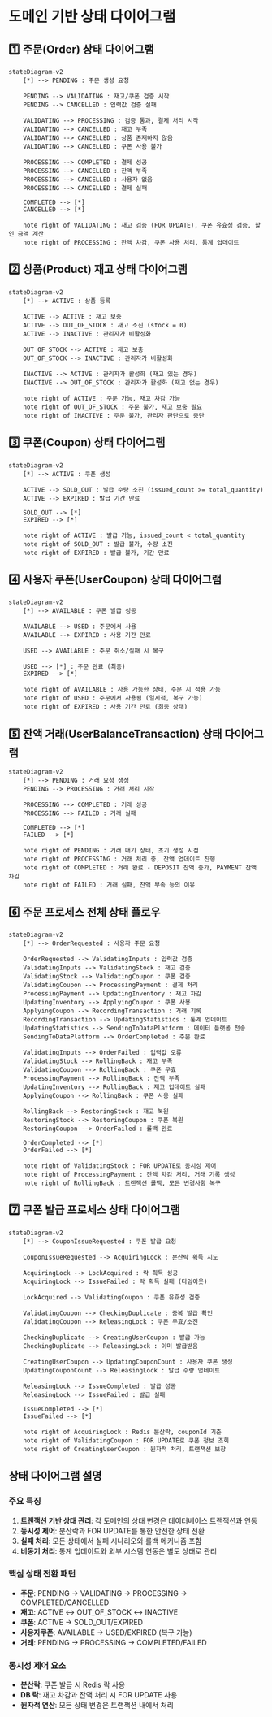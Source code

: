 # 도메인 기반 상태 다이어그램

## 1️⃣ 주문(Order) 상태 다이어그램

```mermaid
stateDiagram-v2
    [*] --> PENDING : 주문 생성 요청

    PENDING --> VALIDATING : 재고/쿠폰 검증 시작
    PENDING --> CANCELLED : 입력값 검증 실패

    VALIDATING --> PROCESSING : 검증 통과, 결제 처리 시작
    VALIDATING --> CANCELLED : 재고 부족
    VALIDATING --> CANCELLED : 상품 존재하지 않음
    VALIDATING --> CANCELLED : 쿠폰 사용 불가

    PROCESSING --> COMPLETED : 결제 성공
    PROCESSING --> CANCELLED : 잔액 부족
    PROCESSING --> CANCELLED : 사용자 없음
    PROCESSING --> CANCELLED : 결제 실패

    COMPLETED --> [*]
    CANCELLED --> [*]

    note right of VALIDATING : 재고 검증 (FOR UPDATE), 쿠폰 유효성 검증, 할인 금액 계산
    note right of PROCESSING : 잔액 차감, 쿠폰 사용 처리, 통계 업데이트
```

## 2️⃣ 상품(Product) 재고 상태 다이어그램

```mermaid
stateDiagram-v2
    [*] --> ACTIVE : 상품 등록

    ACTIVE --> ACTIVE : 재고 보충
    ACTIVE --> OUT_OF_STOCK : 재고 소진 (stock = 0)
    ACTIVE --> INACTIVE : 관리자가 비활성화

    OUT_OF_STOCK --> ACTIVE : 재고 보충
    OUT_OF_STOCK --> INACTIVE : 관리자가 비활성화

    INACTIVE --> ACTIVE : 관리자가 활성화 (재고 있는 경우)
    INACTIVE --> OUT_OF_STOCK : 관리자가 활성화 (재고 없는 경우)

    note right of ACTIVE : 주문 가능, 재고 차감 가능
    note right of OUT_OF_STOCK : 주문 불가, 재고 보충 필요
    note right of INACTIVE : 주문 불가, 관리자 판단으로 중단
```

## 3️⃣ 쿠폰(Coupon) 상태 다이어그램

```mermaid
stateDiagram-v2
    [*] --> ACTIVE : 쿠폰 생성

    ACTIVE --> SOLD_OUT : 발급 수량 소진 (issued_count >= total_quantity)
    ACTIVE --> EXPIRED : 발급 기간 만료

    SOLD_OUT --> [*]
    EXPIRED --> [*]

    note right of ACTIVE : 발급 가능, issued_count < total_quantity
    note right of SOLD_OUT : 발급 불가, 수량 소진
    note right of EXPIRED : 발급 불가, 기간 만료
```

## 4️⃣ 사용자 쿠폰(UserCoupon) 상태 다이어그램

```mermaid
stateDiagram-v2
    [*] --> AVAILABLE : 쿠폰 발급 성공

    AVAILABLE --> USED : 주문에서 사용
    AVAILABLE --> EXPIRED : 사용 기간 만료

    USED --> AVAILABLE : 주문 취소/실패 시 복구

    USED --> [*] : 주문 완료 (최종)
    EXPIRED --> [*]

    note right of AVAILABLE : 사용 가능한 상태, 주문 시 적용 가능
    note right of USED : 주문에서 사용됨 (일시적, 복구 가능)
    note right of EXPIRED : 사용 기간 만료 (최종 상태)
```

## 5️⃣ 잔액 거래(UserBalanceTransaction) 상태 다이어그램

```mermaid
stateDiagram-v2
    [*] --> PENDING : 거래 요청 생성
    PENDING --> PROCESSING : 거래 처리 시작
    
    PROCESSING --> COMPLETED : 거래 성공
    PROCESSING --> FAILED : 거래 실패
    
    COMPLETED --> [*]
    FAILED --> [*]
    
    note right of PENDING : 거래 대기 상태, 초기 생성 시점
    note right of PROCESSING : 거래 처리 중, 잔액 업데이트 진행
    note right of COMPLETED : 거래 완료 - DEPOSIT 잔액 증가, PAYMENT 잔액 차감
    note right of FAILED : 거래 실패, 잔액 부족 등의 이유
```

## 6️⃣ 주문 프로세스 전체 상태 플로우

```mermaid
stateDiagram-v2
    [*] --> OrderRequested : 사용자 주문 요청

    OrderRequested --> ValidatingInputs : 입력값 검증
    ValidatingInputs --> ValidatingStock : 재고 검증
    ValidatingStock --> ValidatingCoupon : 쿠폰 검증
    ValidatingCoupon --> ProcessingPayment : 결제 처리
    ProcessingPayment --> UpdatingInventory : 재고 차감
    UpdatingInventory --> ApplyingCoupon : 쿠폰 사용
    ApplyingCoupon --> RecordingTransaction : 거래 기록
    RecordingTransaction --> UpdatingStatistics : 통계 업데이트
    UpdatingStatistics --> SendingToDataPlatform : 데이터 플랫폼 전송
    SendingToDataPlatform --> OrderCompleted : 주문 완료

    ValidatingInputs --> OrderFailed : 입력값 오류
    ValidatingStock --> RollingBack : 재고 부족
    ValidatingCoupon --> RollingBack : 쿠폰 무효
    ProcessingPayment --> RollingBack : 잔액 부족
    UpdatingInventory --> RollingBack : 재고 업데이트 실패
    ApplyingCoupon --> RollingBack : 쿠폰 사용 실패

    RollingBack --> RestoringStock : 재고 복원
    RestoringStock --> RestoringCoupon : 쿠폰 복원
    RestoringCoupon --> OrderFailed : 롤백 완료

    OrderCompleted --> [*]
    OrderFailed --> [*]

    note right of ValidatingStock : FOR UPDATE로 동시성 제어
    note right of ProcessingPayment : 잔액 차감 처리, 거래 기록 생성
    note right of RollingBack : 트랜잭션 롤백, 모든 변경사항 복구
```

## 7️⃣ 쿠폰 발급 프로세스 상태 다이어그램

```mermaid
stateDiagram-v2
    [*] --> CouponIssueRequested : 쿠폰 발급 요청

    CouponIssueRequested --> AcquiringLock : 분산락 획득 시도

    AcquiringLock --> LockAcquired : 락 획득 성공
    AcquiringLock --> IssueFailed : 락 획득 실패 (타임아웃)

    LockAcquired --> ValidatingCoupon : 쿠폰 유효성 검증

    ValidatingCoupon --> CheckingDuplicate : 중복 발급 확인
    ValidatingCoupon --> ReleasingLock : 쿠폰 무효/소진

    CheckingDuplicate --> CreatingUserCoupon : 발급 가능
    CheckingDuplicate --> ReleasingLock : 이미 발급받음

    CreatingUserCoupon --> UpdatingCouponCount : 사용자 쿠폰 생성
    UpdatingCouponCount --> ReleasingLock : 발급 수량 업데이트

    ReleasingLock --> IssueCompleted : 발급 성공
    ReleasingLock --> IssueFailed : 발급 실패

    IssueCompleted --> [*]
    IssueFailed --> [*]

    note right of AcquiringLock : Redis 분산락, couponId 기준
    note right of ValidatingCoupon : FOR UPDATE로 쿠폰 정보 조회
    note right of CreatingUserCoupon : 원자적 처리, 트랜잭션 보장
```

## 상태 다이어그램 설명

### 주요 특징

1. **트랜잭션 기반 상태 관리**: 각 도메인의 상태 변경은 데이터베이스 트랜잭션과 연동
2. **동시성 제어**: 분산락과 FOR UPDATE를 통한 안전한 상태 전환
3. **실패 처리**: 모든 상태에서 실패 시나리오와 롤백 메커니즘 포함
4. **비동기 처리**: 통계 업데이트와 외부 시스템 연동은 별도 상태로 관리

### 핵심 상태 전환 패턴

- **주문**: PENDING → VALIDATING → PROCESSING → COMPLETED/CANCELLED
- **재고**: ACTIVE ↔ OUT_OF_STOCK ↔ INACTIVE
- **쿠폰**: ACTIVE → SOLD_OUT/EXPIRED
- **사용자쿠폰**: AVAILABLE → USED/EXPIRED (복구 가능)
- **거래**: PENDING → PROCESSING → COMPLETED/FAILED

### 동시성 제어 요소

- **분산락**: 쿠폰 발급 시 Redis 락 사용
- **DB 락**: 재고 차감과 잔액 처리 시 FOR UPDATE 사용
- **원자적 연산**: 모든 상태 변경은 트랜잭션 내에서 처리
